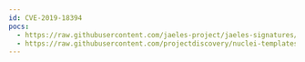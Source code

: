 ```yaml
---
id: CVE-2019-18394
pocs:
  - https://raw.githubusercontent.com/jaeles-project/jaeles-signatures/master/cves/openfire-ssrf-cve-2019-18394.yaml
  - https://raw.githubusercontent.com/projectdiscovery/nuclei-templates/master/cves/2019/CVE-2019-18394.yaml
---
```

